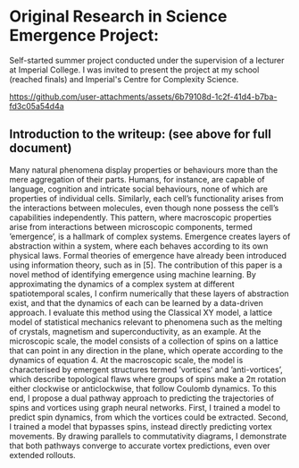 # Original Research in Science Emergence Project:

Self-started summer project conducted under the supervision of a lecturer at Imperial College.  I was invited to present the project at my school (reached finals) and Imperial's Centre for Complexity Science.

https://github.com/user-attachments/assets/6b79108d-1c2f-41d4-b7ba-fd3c05a54d4a

## Introduction to the writeup:  (see above for full document)
Many natural phenomena display properties or behaviours more than the mere aggregation of their parts. Humans, for instance, are capable of language, cognition and intricate social behaviours, none of which are properties of individual cells. Similarly, each cell’s functionality arises from the interactions between molecules, even though none possess the cell’s capabilities independently. This pattern, where macroscopic properties arise from interactions between microscopic components, termed ’emergence’, is a hallmark of complex systems. Emergence creates layers of abstraction within a system, where each behaves according to its own physical laws.
Formal theories of emergence have already been introduced using information theory, such as in [5]. The contribution of this paper is a novel method of identifying emergence using machine learning. By approximating the dynamics of a complex system at different spatiotemporal scales, I confirm numerically that these layers of abstraction exist, and that the dynamics of each can be learned by a data-driven approach.
I evaluate this method using the Classical XY model, a lattice model of statistical mechanics relevant to phenomena such as the melting of crystals, magnetism and superconductivity, as an example. At the microscopic scale, the model consists of a collection of spins on a lattice that can point in any direction in the plane, which operate according to the dynamics of equation 4. At the macroscopic scale, the model is characterised by emergent structures termed ’vortices’ and ’anti-vortices’, which describe topological flaws where groups of spins make a 2π rotation either clockwise or anticlockwise, that follow Coulomb dynamics.
To this end, I propose a dual pathway approach to predicting the trajectories of spins and vortices using graph neural networks. First, I trained a model to predict spin dynamics, from which the vortices could be extracted. Second, I trained a model that bypasses spins, instead directly predicting vortex movements. By drawing parallels to commutativity diagrams, I demonstrate that both pathways converge to accurate vortex predictions, even over extended rollouts.
